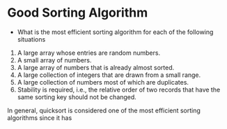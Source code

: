 # Good Sorting Algorithm
  - What is the most efficient sorting algorithm for each of the following situations
1. A large array whose entries are random numbers.
2. A small array of numbers.
3. A large array of numbers that is already almost sorted.
4. A large collection of integers that are drawn from a small range.
5. A large collection of numbers most of which are duplicates.
6. Stability is required, i.e., the relative order of two records that
   have the same sorting key should not be changed.

In general, quicksort is considered one of the most efficient sorting algorithms since it has 

